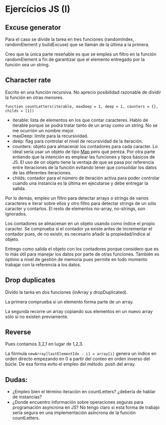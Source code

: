 # Ejercícios JS (I)

## Excuse generator

Para el caso se divide la tarea en tres funciones (randomIndex, randomElement y buildExcuse) que se llaman de la última a la primera.

Creo que la única parte reseñable es que se emplea un filtro en la función randomElement a fin de garantizar que el elemento entregado por la función sea un string.

## Character rate

Escrito en una función recursiva. No aprecio posibilidad razonable de dividir la función en otras menores.

```function countLetters(iterable, maxDeep = 1, deep = 1, counters = {}, childs = [1])```

* iterable: lista de elementos en los que contar caracteres. Hablo de iterable porque se podrá tratar tanto de un array como un string. No se me ocurrión un nombre mejor.
* maxDeep: límite para la recursividad.
* deep: flag para controlar el nivel de recursividad de la iteración.
* counters: objeto para almacenar los contadores para cada caracter. Lo ideal sería usar un objeto de tipo [Map](https://developer.mozilla.org/en-US/docs/Web/JavaScript/Reference/Global_Objects/Map) pero qué pereza. Por otra parte entiendo que la intención es emplear las funciones y tipos básicos de JS. El uso de on objeto tiene la ventaja de que se pasa por referencia entre iteraciones de la función evitando tener que consolidar los datos de las diferentes iteraciones.
* childs: contador para el número de iteración activa para poder controlar cuando una instancia es la última en ejecutarse y debe entregar la salida.

Por lo demás, empleo un filtro para detectar arrays o strings de varios caracteres e iterar sobre ellos y otro filtro para detectar strings de un sólo caracter y contarlos. El resto de elementos no-array, no-strings, son ignorados.

Los contadores se almacenan en un objeto usando como índice el propio caracter. Se comprueba si el contador ya existe antes de incrementar el contador pues, de no existir, es necesario añadir la propiedad/índice al objeto.

Entrego como salida el objeto con los contadores porque considero que es lo más útil para manejar los datos por parte de otras funciones. También es óptimo a nivel de gestión de memoria pues permite en todo momento trabajar con la referencia a los datos.

## Drop duplicates

Divido la taréa en dos funciones (inArray y dropDuplicated).

La primera comprueba si un elemento forma parte de un array.

La segunda recorre un array copiando sus elementos en un nuevo array sólo si no existen previamente.

## Reverse

Pues contamos 3,2,1 en lugar de 1,2,3.

La fórmula ```newArray[lastElementIdx - i] = array[i]``` genera un índice en orden directo empezando en 0 a partir del conteo en orden inverso del búcle. De esa forma evito el empleo del método .push del array.

## Dudas:
* ¿Empleo bien el término iteración en countLetters? ¿debería de hablar de instancias?
* ¿Donde encuentro información sobre operaciones seguras para programación asyncrona en JS? No tengo claro si esta forma de trabajo sería segura en una implementación asíncrona de la función countLetters.